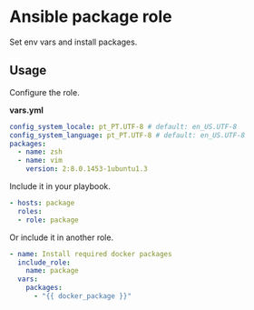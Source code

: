 # Ansible package role

Set env vars and install packages.

## Usage

Configure the role.

**vars.yml**

```yml
config_system_locale: pt_PT.UTF-8 # default: en_US.UTF-8
config_system_language: pt_PT.UTF-8 # default: en_US.UTF-8
packages:
  - name: zsh
  - name: vim
    version: 2:8.0.1453-1ubuntu1.3
```

Include it in your playbook.

```yml
- hosts: package
  roles:
  - role: package
```

Or include it in another role.

```yml
- name: Install required docker packages
  include_role:
    name: package
  vars:
    packages:
      - "{{ docker_package }}"
```
